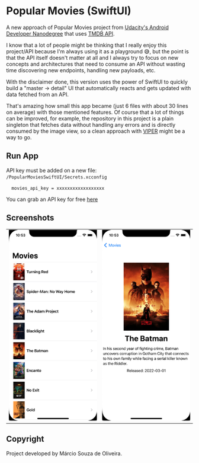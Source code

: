 # Popular Movies (SwiftUI)

A new approach of Popular Movies project from [Udacity's Android Developer Nanodegree](https://www.udacity.com/course/android-developer-nanodegree-by-google--nd801) that uses [TMDB API](https://developers.themoviedb.org/3/getting-started/introduction).

I know that a lot of people might be thinking that I really enjoy this project/API because I'm always using it as a playground 😅, but the point is that the API itself doesn't matter at all and I always try to focus on new concepts and architectures that need to consume an API without wasting time discovering new endpoints, handling new payloads, etc.


With the disclaimer done, this version uses the power of SwiftUI to quickly build a "master -> detail" UI that automatically reacts and gets updated with data fetched from an API.

That's amazing how small this app became (just 6 files with about 30 lines on average) with those mentioned features. Of course that a lot of things can be improved, for example, the repository in this project is a plain singleton that fetches data without handling any errors and is directly consumed by the image view, so a clean approach with [VIPER](https://www.raywenderlich.com/8440907-getting-started-with-the-viper-architecture-pattern) might be a way to go.

## Run App

API key must be added on a new file: `/PopularMoviesSwiftUI/Secrets.xcconfig`

```
  movies_api_key = xxxxxxxxxxxxxxxxxx
```

You can grab an API key for free [here](https://developers.themoviedb.org/3/getting-started/introduction)

## Screenshots

<table align="center">
  <tr>
     <td>
       <img src="Screenshots/screen1.png" width="400">
     </td>
     <td>
       <img src="Screenshots/screen2.png" width="400">
     </td>
  </tr>
</table>


## Copyright

Project developed by Márcio Souza de Oliveira.
